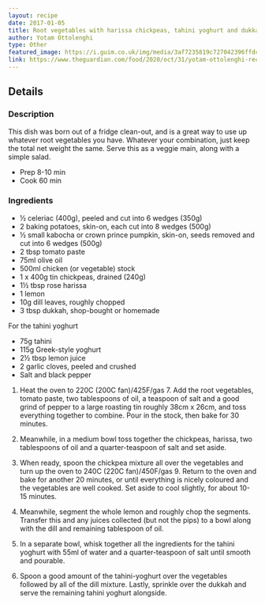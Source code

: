 ```yaml
---
layout: recipe
date: 2017-01-05
title: Root vegetables with harissa chickpeas, tahini yoghurt and dukkah
author: Yotam Ottolenghi
type: Other
featured_image: https://i.guim.co.uk/img/media/3af7235819c727042396ffdc3e7db67b399f3966/0_0_3731_4384/master/3731.jpg?width=620&quality=45&auto=format&fit=max&dpr=2&s=57da1042c2482f1f0b434b7416121a63
link: https://www.theguardian.com/food/2020/oct/31/yotam-ottolenghi-recipes-autumn-veg-buttered-kohlrabi-yuca-fries
---
```

## Details
### Description
This dish was born out of a fridge clean-out, and is a great way to use up whatever root vegetables you have. Whatever your combination, just keep the total net weight the same. Serve this as a veggie main, along with a simple salad.

* Prep 8-10 min
* Cook 60 min
### Ingredients
* ½ celeriac (400g), peeled and cut into 6 wedges (350g)
* 2 baking potatoes, skin-on, each cut into 8 wedges (500g)
* ½ small kabocha or crown prince pumpkin, skin-on, seeds removed and cut into 6 wedges (500g)
* 2 tbsp tomato paste
* 75ml olive oil
* 500ml chicken (or vegetable) stock
* 1 x 400g tin chickpeas, drained (240g)
* 1½ tbsp rose harissa
* 1 lemon
* 10g dill leaves, roughly chopped
* 3 tbsp dukkah, shop-bought or homemade

For the tahini yoghurt
* 75g tahini
* 115g Greek-style yoghurt
* 2½ tbsp lemon juice
* 2 garlic cloves, peeled and crushed
* Salt and black pepper

1. Heat the oven to 220C (200C fan)/425F/gas 7. Add the root vegetables, tomato paste, two tablespoons of oil, a teaspoon of salt and a good grind of pepper to a large roasting tin roughly 38cm x 26cm, and toss everything together to combine. Pour in the stock, then bake for 30 minutes.

1. Meanwhile, in a medium bowl toss together the chickpeas, harissa, two tablespoons of oil and a quarter-teaspoon of salt and set aside.

1. When ready, spoon the chickpea mixture all over the vegetables and turn up the oven to 240C (220C fan)/450F/gas 9. Return to the oven and bake for another 20 minutes, or until everything is nicely coloured and the vegetables are well cooked. Set aside to cool slightly, for about 10-15 minutes.

1. Meanwhile, segment the whole lemon and roughly chop the segments. Transfer this and any juices collected (but not the pips) to a bowl along with the dill and remaining tablespoon of oil.

1. In a separate bowl, whisk together all the ingredients for the tahini yoghurt with 55ml of water and a quarter-teaspoon of salt until smooth and pourable.

1. Spoon a good amount of the tahini-yoghurt over the vegetables followed by all of the dill mixture. Lastly, sprinkle over the dukkah and serve the remaining tahini yoghurt alongside.